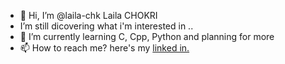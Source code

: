 - 👋 Hi, I’m @laila-chk Laila CHOKRI
-  I’m still dicovering what i'm interested in ..
- 🌱 I’m currently learning C, Cpp, Python and planning for more
- 📫 How to reach me? here's my [linked in.](https://www.linkedin.com/in/laila-chokri-1a1794250)

<!---
laila-chk/laila-chk is a ✨ special ✨ repository because its `README.md` (this file) appears on your GitHub profile.
You can click the Preview link to take a look at your changes.
--->
